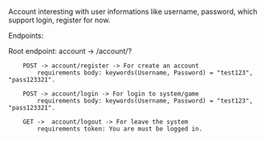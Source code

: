 Account interesting with user informations like username, password, which support login, register for now.

Endpoints:

Root endpoint: account -> /account/?

        POST -> account/register -> For create an account
            requirements body: keywords(Username, Password) = "test123", "pass123321".

        POST -> account/login -> For login to system/game
            requirements body: keywords(Username, Password) = "test123", "pass123321".

        GET ->  account/logout -> For leave the system
            requirements token: You are must be logged in.
